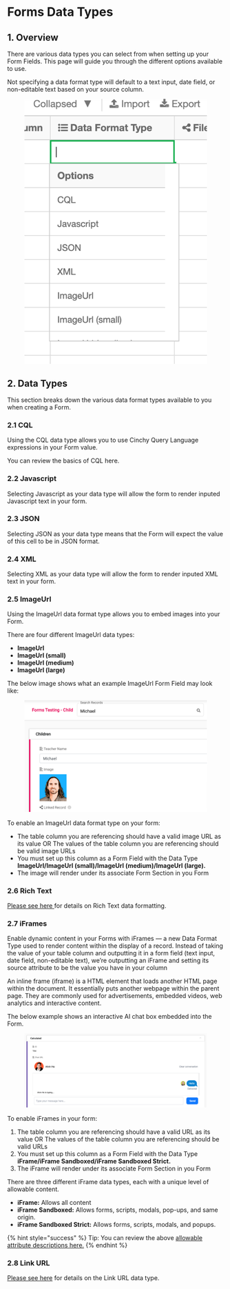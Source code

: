 # Forms Data Types

## 1. Overview

There are various data types you can select from when setting up your Form Fields. This page will guide you through the different options available to use.

Not specifying a data format type will default to a text input, date field, or non-editable text based on your source column.

<figure><img src="../.gitbook/assets/image (388).png" alt=""><figcaption></figcaption></figure>

## 2. Data Types

This section breaks down the various data format types available to you when creating a Form.

### 2.1 CQL

Using the CQL data type allows you to use Cinchy Query Language expressions in your Form value.

You can review the basics of CQL here.

### 2.2 Javascript

Selecting Javascript as your data type will allow the form to render inputed Javascript text in your form.

### 2.3 JSON

Selecting JSON as your data type means that the Form will expect the value of this cell to be in JSON format.

### 2.4 XML

Selecting XML as your data type will allow the form to render inputed XML text in your form.

### 2.5 ImageUrl

Using the ImageUrl data format type allows you to embed images into your Form.

There are four different ImageUrl data types:

* **ImageUrl**
* **ImageUrl (small)**
* **ImageUrl (medium)**
* **ImageUrl (large)**



The below image shows what an example ImageUrl Form Field may look like:

<figure><img src="../.gitbook/assets/image (396).png" alt=""><figcaption></figcaption></figure>

To enable an ImageUrl data format type on your form:

* The table column you are referencing should have a valid image URL as its value OR The values of the table column you are referencing should be valid image URLs
* You must set up this column as a Form Field with the Data Type **ImageUrl/ImageUrl (small)/ImageUrl (medium)/ImageUrl (large).**
* The image will render under its associate Form Section in you Form

### 2.6 Rich Text

[Please see here ](meta-forms-builders-guides/rich-text-editing-in-forms.md)for details on Rich Text data formatting.

### 2.7 iFrames

Enable dynamic content in your Forms with iFrames — a new Data Format Type used to render content within the display of a record. Instead of taking the value of your table column and outputting it in a form field (text input, date field, non-editable text), we’re outputting an iFrame and setting its source attribute to be the value you have in your column

An inline frame (iframe) is a HTML element that loads another HTML page within the document. It essentially puts another webpage within the parent page. They are commonly used for advertisements, embedded videos, web analytics and interactive content.&#x20;

The below example shows an interactive AI chat box embedded into the Form.

<figure><img src="../.gitbook/assets/image (320).png" alt=""><figcaption></figcaption></figure>

To enable iFrames in your form:

1. The table column you are referencing should have a valid URL as its value OR The values of the table column you are referencing should be valid URLs
2. You must set up this column as a Form Field with the Data Type **iFrame/iFrame Sandboxed/iFrame Sandboxed Strict.**
3. The iFrame will render under its associate Form Section in you Form

There are three different iFrame data types, each with a unique level of allowable content.

* **iFrame:** Allows all content
* **iFrame Sandboxed:** Allows forms, scripts, modals, pop-ups, and same origin.
* **iFrame Sandboxed Strict:** Allows forms, scripts, modals, and popups.

{% hint style="success" %}
Tip: You can review the above [allowable attribute descriptions here.](https://developer.mozilla.org/en-US/docs/Web/HTML/Element/iframe)
{% endhint %}

### 2.8 Link URL

[Please see here](broken-reference) for details on the Link URL data type.
